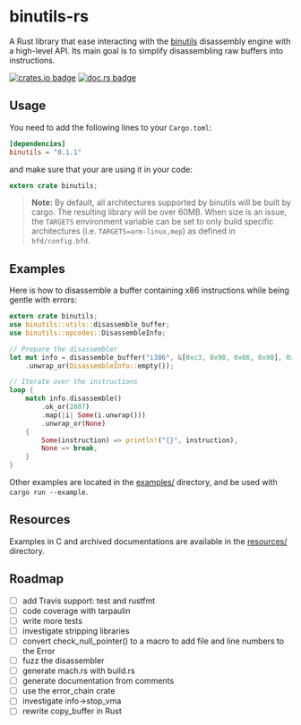 # binutils-rs

A Rust library that ease interacting with the
[binutils](https://www.gnu.org/software/binutils/) disassembly engine with a
high-level API. Its main goal is to simplify disassembling raw buffers into
instructions.

[![crates.io badge](https://img.shields.io/crates/v/binutils.svg)](https://crates.io/crates/binutils/)
[![doc.rs badge](https://docs.rs/mio/badge.svg)](https://docs.rs/crate/binutils/)

## Usage

You need to add the following lines to your `Cargo.toml`:
```toml
[dependencies]
binutils = "0.1.1"
```

and make sure that your are using it in your code:
```rust
extern crate binutils;
```

> **Note:**
By default, all architectures supported by binutils will be built by cargo. The
resulting library will be over 60MB. When size is an issue, the `TARGETS`
environment variable can be set to only build specific architectures (i.e.
`TARGETS=arm-linux,mep`) as defined in `bfd/config.bfd`.
>

## Examples

Here is how to disassemble a buffer containing x86 instructions while being
gentle with errors:
```rust
extern crate binutils;
use binutils::utils::disassemble_buffer;
use binutils::opcodes::DisassembleInfo;

// Prepare the disassembler
let mut info = disassemble_buffer("i386", &[0xc3, 0x90, 0x66, 0x90], 0x2800)
    .unwrap_or(DisassembleInfo::empty());

// Iterate over the instructions
loop {
    match info.disassemble()
        .ok_or(2807)
        .map(|i| Some(i.unwrap()))
        .unwrap_or(None)
    {
        Some(instruction) => println!("{}", instruction),
        None => break,
    }
}
```

Other examples are located in the [examples/](examples) directory, and be used
with `cargo run --example`.

## Resources

Examples in C and archived documentations are available in the
[resources/](resources/) directory.

## Roadmap

- [ ] add Travis support: test and rustfmt
- [ ] code coverage with tarpaulin
- [ ] write more tests
- [ ] investigate stripping libraries
- [ ] convert check_null_pointer() to a macro to add file and line numbers to the Error
- [ ] fuzz the disassembler
- [ ] generate mach.rs with build.rs
- [ ] generate documentation from comments
- [ ] use the error_chain crate
- [ ] investigate info->stop_vma
- [ ] rewrite copy_buffer in Rust
